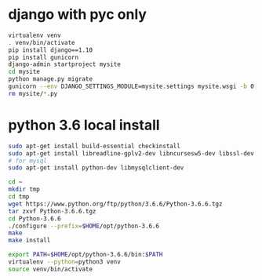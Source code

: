 # django with pyc only

```bash
virtualenv venv
. venv/bin/activate
pip install django==1.10
pip install gunicorn
django-admin startproject mysite
cd mysite
python manage.py migrate
gunicorn --env DJANGO_SETTINGS_MODULE=mysite.settings mysite.wsgi -b 0.0.0.0:8000
rm mysite/*.py

```

# python 3.6 local install
```bash
sudo apt-get install build-essential checkinstall 
sudo apt-get install libreadline-gplv2-dev libncursesw5-dev libssl-dev libsqlite3-dev tk-dev libgdbm-dev libc6-dev libbz2-dev
# for mysql
sudo apt-get install python-dev libmysqlclient-dev

cd ~
mkdir tmp
cd tmp
wget https://www.python.org/ftp/python/3.6.6/Python-3.6.6.tgz
tar zxvf Python-3.6.6.tgz   
cd Python-3.6.6   
./configure --prefix=$HOME/opt/python-3.6.6
make
make install

export PATH=$HOME/opt/python-3.6.6/bin:$PATH
virtualenv --python=python3 venv
source venv/bin/activate
```
<!--stackedit_data:
eyJoaXN0b3J5IjpbNzI2NjMyMzU5LDkxMzk0NjcxOSwtMTY0Mz
A2NTExNiwtMTkxMTYwNDczM119
-->